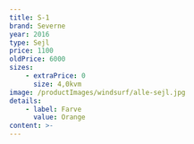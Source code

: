 ```yaml
---
title: S-1
brand: Severne
year: 2016
type: Sejl
price: 1100
oldPrice: 6000
sizes:
    - extraPrice: 0
      size: 4,0kvm
image: /productImages/windsurf/alle-sejl.jpg
details:
    - label: Farve
      value: Orange
content: >-
---
```

